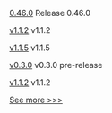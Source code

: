 
[0.46.0](https://github.com/hyperledger/aries-vcx/releases/tag/0.46.0) Release 0.46.0

[v1.1.2](https://github.com/hyperledger/firefly/releases/tag/v1.1.2) v1.1.2

[v1.1.5](https://github.com/hyperledger/firefly-ui/releases/tag/v1.1.5) v1.1.5

[v0.3.0](https://github.com/hyperledger/fabric-protos/releases/tag/v0.3.0) v0.3.0 pre-release

[v1.1.2](https://github.com/hyperledger/firefly-cli/releases/tag/v1.1.2) v1.1.2


[See more >>>](https://start-here.hyperledger.org/releases)
